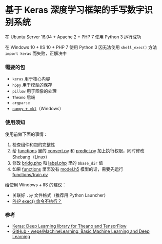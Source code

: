 # 基于 Keras 深度学习框架的手写数字识别系统

在 Ubuntu Server 16.04 + Apache 2 + PHP 7 使用 Python 3 运行成功

在 Windows 10 + IIS 10 + PHP 7 使用 Python 3 因无法使用 `shell_exec()` 方法 `import keras` 而失败，正解决中

### 需要的包

 * `keras` 用于核心内容
 * `h5py` 用于模型的保存
 * `pillow` 用于图像的处理
 * `Theano` 后端
 * `argparse`
 * [`numpy + mkl`](http://www.lfd.uci.edu/~gohlke/pythonlibs/#numpy)（Windows）

### 使用须知

使用前做下面的事情：

 1. 检查组件和包的完整性
 2. 给 [functions](/functions) 里的 [convert.py](/functions/convert.py) 和 [predict.py](/functions/predict.py) 加上执行权限，同时修改  [Shebang](https://zh.wikipedia.org/wiki/Shebang)（Linux）
 4. 修改 [bridg.php](/bridg.php) 和 [label.php](/label.php) 里的 `$base_dir` 值
 5. 如果 [functions](/functions) 里面没有 [model.h5](/functions/model.h5) 模型的话，需要先运行 [functions/train.py](/functions/train.py)

给使用 Windows + IIS 的建议：

 * 关联好 `.py` 文件格式（推荐用 Python Launcher）
 * [PHP exec() 命令不执行？](http://stackoverflow.com/questions/39240196/php-exec-command-not-executing)

### 参考

 * [Keras: Deep Learning library for Theano and TensorFlow](https://keras.io/)
 * [GitHub - wepe/MachineLearning: Basic Machine Learning and Deep Learning](https://github.com/wepe/MachineLearning)
